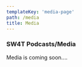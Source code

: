 ```yaml
---
templateKey: 'media-page'
path: /media
title: Media
---
```

### SW4T Podcasts/Media
Media is coming soon....



